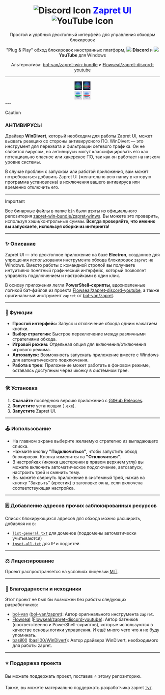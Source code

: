 # <div align="center"><img src="https://cdn-icons-png.flaticon.com/128/5968/5968756.png" height="28" alt="Discord Icon" /> <span style="color: blue;">Zapret UI</span> <img src="https://cdn-icons-png.flaticon.com/128/1384/1384060.png" height="28" alt="YouTube Icon" /></div>

<div align="center">
Простой и удобный десктопный интерфейс для управления обходом блокировок

"Plug & Play" обход блокировок иностранных платформ, <img src="https://cdn-icons-png.flaticon.com/128/5968/5968756.png" height="11" /> **Discord** и <img src="https://cdn-icons-png.flaticon.com/128/1384/1384060.png" height="11" /> **YouTube** для Windows

Альтернатива: [bol-van/zapret-win-bundle](https://github.com/bol-van/zapret-win-bundle) и [Flowseal/zapret-discord-youtube](https://github.com/Flowseal/zapret-discord-youtube)
</div>

---
<div align="center">
  <img src="./Images/1.png" height="28" alt="Тёмная тема 1" />
  <img src="./Images/2.png" height="28" alt="Тёмная тема 2" />
</div>

<div align="center">
  <img src="./Images/3.png" height="28" alt="Светлая тема 1" />
  <img src="./Images/4.png" height="28" alt="Светлая тема 2" />
</div>
---

> [!CAUTION]
>
> ### АНТИВИРУСЫ
>
> Драйвер **WinDivert**, который необходим для работы Zapret UI, может вызвать реакцию со стороны антивирусного ПО. WinDivert — это инструмент для перехвата и фильтрации сетевого трафика. Он не является вирусом, но антивирусы могут классифицировать его как потенциально опасное или хакерское ПО, так как он работает на низком уровне системы.
>
> В случае проблем с запуском или работой приложения, вам может потребоваться добавить Zapret UI (желательно всю папку в которую программа установлена) в исключения вашего антивируса или временно отключить его.

---

> [!IMPORTANT]
>
> Все бинарные файлы в папке `bin` были взяты из официального репозитория [zapret-win-bundle/zapret-winws](https://github.com/bol-van/zapret-win-bundle/tree/master/zapret-winws). Вы можете это проверить, используя хэши/контрольные суммы. **Всегда проверяйте, что именно вы запускаете, используя сборки из интернета!**

---

### ✨ Описание

Zapret UI — это десктопное приложение на базе **Electron**, созданное для упрощения использования инструмента обхода блокировок `zapret` на Windows. Вместо работы с командной стролой вы получаете интуитивно понятный графический интерфейс, который позволяет управлять подключением и настройками в один клик.

В основу приложения легли **PowerShell-скрипты**, вдохновленные логикой бат-файлов из проекта [Flowseal/zapret-discord-youtube](https://github.com/Flowseal/zapret-discord-youtube), а также оригинальный инструмент `zapret` от [bol-van/zapret](https://github.com/bol-van/zapret).

---

### 🚀 Функции

* **Простой интерфейс:** Запуск и отключение обхода одним нажатием кнопки.
* **Выбор стратегии:** Быстрое переключение между различными стратегиями обхода.
* **Игровой режим:** Отдельная опция для включения/отключения игрового режима.
* **Автозапуск:** Возможность запускать приложение вместе с Windows для автоматического подключения.
* **Работа в трее:** Приложение может работать в фоновом режиме, оставаясь доступным через иконку в системном трее.

---

### 🛠️ Установка

1.  **Скачайте** последнюю версию приложения с [GitHub Releases](https://github.com/qwzarter/zapretui/releases).
2.  **Запустите** установщик (`.exe`).
3.  **Запустите** Zapret UI.

---

### 🕹️ Использование

* На главном экране выберите желаемую стратегию из выпадающего списка.
* Нажмите кнопку **"Подключиться"**, чтобы запустить обход блокировок. Кнопка изменится на **"Отключиться"**.
* В настройках (иконка шестеренки в правом верхнем углу) вы можете включить автоматическое подключение, автозапуск, настроить трей и сменить тему.
* Вы можете свернуть приложение в системный трей, нажав на кнопку "Закрыть" (крестик) в заголовке окна, если включена соответствующая настройка.

---

### 🗒️ Добавление адресов прочих заблокированных ресурсов

Список блокирующихся адресов для обхода можно расширить, добавляя их в:

* [`list-general.txt`](./bat_scripts/ps1/lists/list-general.txt) для доменов (поддомены автоматически учитываются)
* [`ipset-all.txt`](./bat_scripts/ps1/lists/ipset-all.txt) для IP и подсетей

---

### ⚖️ Лицензирование

Проект распространяется на условиях лицензии [MIT](https://github.com/qwzarter/zapretui/blob/main/LICENSE).

---

### 🙏 Благодарности и исходники

Этот проект не был бы возможен без работы следующих разработчиков:

* [bol-van](https://github.com/bol-van) ([bol-van/zapret](https://github.com/bol-van/zapret)): Автор оригинального инструмента `zapret`.
* [Flowseal](https://github.com/Flowseal) ([Flowseal/zapret-discord-youtube](https://github.com/Flowseal/zapret-discord-youtube)): Автор батников (соответственно и PowerShell-скриптов), которые используются в качестве основы логики управления. И ещё много чего что я не буду упоминать.
* [basil00](https://github.com/basil00) ([basil00/WinDivert](https://github.com/basil00/WinDivert)): Автор драйвера WinDivert, необходимого для работы zapret.

---

### ⭐ Поддержка проекта

Вы можете поддержать проект, поставив :star: этому репозиторию.

Также, вы можете материально поддержать разработчика zapret [тут](https://boosty.to/bol-van).
